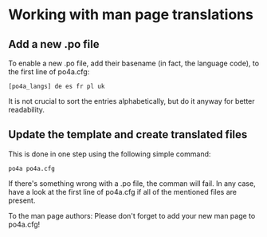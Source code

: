 # Working with man page translations

## Add a new .po file

To enable a new .po file, add their basename (in fact, the language code), to
the first line of po4a.cfg:

    [po4a_langs] de es fr pl uk

It is not crucial to sort the entries alphabetically, but do it anyway for
better readability.

## Update the template and create translated files

This is done in one step using the following simple command:

    po4a po4a.cfg
    
If there's something wrong with a .po file, the comman will fail. In any case,
have a look at the first line of po4a.cfg if all of the mentioned files are
present.

To the man page authors: Please don't forget to add your new man page to po4a.cfg!
